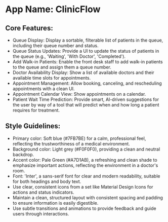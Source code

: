 # **App Name**: ClinicFlow

## Core Features:

- Queue Display: Display a sortable, filterable list of patients in the queue, including their queue number and status.
- Queue Status Updates: Provide a UI to update the status of patients in the queue (e.g., 'Waiting', 'With Doctor', 'Completed').
- Add Walk-in Patients: Enable the front desk staff to add walk-in patients to the queue and assign them a queue number.
- Doctor Availability Display: Show a list of available doctors and their available time slots for appointments.
- Appointment Management: Allow booking, canceling, and rescheduling appointments with a clean UI.
- Appointment Calendar View: Show appointments on a calendar.
- Patient Wait Time Prediction: Provide smart, AI-driven suggestions for the user by way of a tool that will predict when and how long a patient requires for treatment.

## Style Guidelines:

- Primary color: Soft blue (#7FB7BE) for a calm, professional feel, reflecting the trustworthiness of a medical environment.
- Background color: Light grey (#F0F0F0), providing a clean and neutral backdrop.
- Accent color: Pale Green (#A7D1AB), a refreshing and clean shade to emphasize important actions, reflecting the environment in a doctor's room. 
- Font: 'Inter', a sans-serif font for clear and modern readability, suitable for both headings and body text.
- Use clear, consistent icons from a set like Material Design Icons for actions and status indicators.
- Maintain a clean, structured layout with consistent spacing and padding to ensure information is easily digestible.
- Use subtle transitions and animations to provide feedback and guide users through interactions.